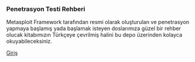 ### Penetrasyon Testi Rehberi

Metasploit Framework tarafından resmi olarak oluşturulan ve penetrasyon yapmaya başlamış yada
başlamak isteyen doslarımıza güzel bir rehber olucak kitabımızın Türkçeye çevrilmiş halini
bu depo üzerinden kolayca okuyabileceksiniz.

[Giriş](/giris.md)

